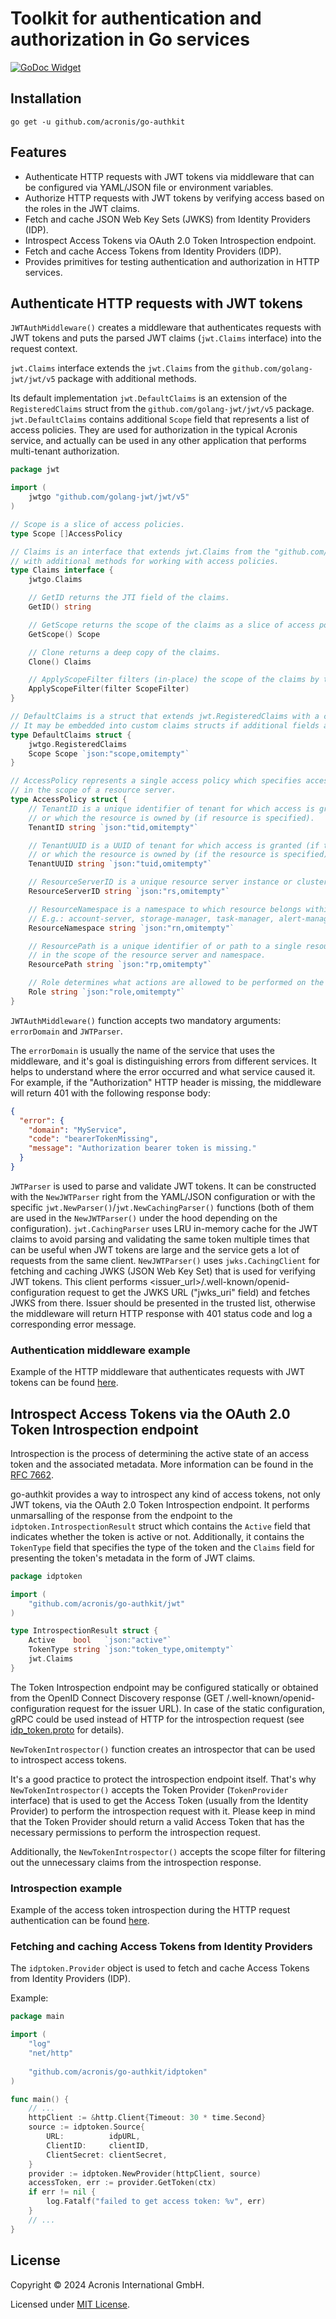 # Toolkit for authentication and authorization in Go services

[![GoDoc Widget]][GoDoc]

## Installation

```
go get -u github.com/acronis/go-authkit
```

## Features 

- Authenticate HTTP requests with JWT tokens via middleware that can be configured via YAML/JSON file or environment variables.
- Authorize HTTP requests with JWT tokens by verifying access based on the roles in the JWT claims.
- Fetch and cache JSON Web Key Sets (JWKS) from Identity Providers (IDP).
- Introspect Access Tokens via OAuth 2.0 Token Introspection endpoint.
- Fetch and cache Access Tokens from Identity Providers (IDP).
- Provides primitives for testing authentication and authorization in HTTP services.

## Authenticate HTTP requests with JWT tokens

`JWTAuthMiddleware()` creates a middleware that authenticates requests with JWT tokens and puts the parsed JWT claims (`jwt.Claims` interface) into the request context.

`jwt.Claims` interface extends the `jwt.Claims` from the `github.com/golang-jwt/jwt/v5` package with additional methods.

Its default implementation `jwt.DefaultClaims` is an extension of the `RegisteredClaims` struct from the `github.com/golang-jwt/jwt/v5` package.
`jwt.DefaultClaims` contains additional `Scope` field that represents a list of access policies.
They are used for authorization in the typical Acronis service, and actually can be used in any other application that performs multi-tenant authorization.

```go
package jwt

import (
	jwtgo "github.com/golang-jwt/jwt/v5"
)

// Scope is a slice of access policies.
type Scope []AccessPolicy

// Claims is an interface that extends jwt.Claims from the "github.com/golang-jwt/jwt/v5"
// with additional methods for working with access policies.
type Claims interface {
	jwtgo.Claims

	// GetID returns the JTI field of the claims.
	GetID() string

	// GetScope returns the scope of the claims as a slice of access policies.
	GetScope() Scope

	// Clone returns a deep copy of the claims.
	Clone() Claims

	// ApplyScopeFilter filters (in-place) the scope of the claims by the specified filter.
	ApplyScopeFilter(filter ScopeFilter)
}

// DefaultClaims is a struct that extends jwt.RegisteredClaims with a custom scope field.
// It may be embedded into custom claims structs if additional fields are required.
type DefaultClaims struct {
	jwtgo.RegisteredClaims
	Scope Scope `json:"scope,omitempty"`
}

// AccessPolicy represents a single access policy which specifies access rights to a tenant or resource
// in the scope of a resource server.
type AccessPolicy struct {
	// TenantID is a unique identifier of tenant for which access is granted (if resource is not specified)
	// or which the resource is owned by (if resource is specified).
	TenantID string `json:"tid,omitempty"`

	// TenantUUID is a UUID of tenant for which access is granted (if the resource is not specified)
	// or which the resource is owned by (if the resource is specified).
	TenantUUID string `json:"tuid,omitempty"`

	// ResourceServerID is a unique resource server instance or cluster ID.
	ResourceServerID string `json:"rs,omitempty"`

	// ResourceNamespace is a namespace to which resource belongs within resource server.
	// E.g.: account-server, storage-manager, task-manager, alert-manager, etc.
	ResourceNamespace string `json:"rn,omitempty"`

	// ResourcePath is a unique identifier of or path to a single resource or resource collection
	// in the scope of the resource server and namespace.
	ResourcePath string `json:"rp,omitempty"`

	// Role determines what actions are allowed to be performed on the specified tenant or resource.
	Role string `json:"role,omitempty"`
}
```

`JWTAuthMiddleware()` function accepts two mandatory arguments: `errorDomain` and `JWTParser`.

The `errorDomain` is usually the name of the service that uses the middleware, and it's goal is distinguishing errors from different services.
It helps to understand where the error occurred and what service caused it. For example, if the "Authorization" HTTP header is missing, the middleware will return 401 with the following response body:
```json
{
  "error": {
    "domain": "MyService",
    "code": "bearerTokenMissing",
    "message": "Authorization bearer token is missing."
  }
}
```

`JWTParser` is used to parse and validate JWT tokens.
It can be constructed with the `NewJWTParser` right from the YAML/JSON configuration or with the specific `jwt.NewParser()`/`jwt.NewCachingParser()` functions (both of them are used in the `NewJWTParser()` under the hood depending on the configuration).
`jwt.CachingParser` uses LRU in-memory cache for the JWT claims to avoid parsing and validating the same token multiple times that can be useful when JWT tokens are large and the service gets a lot of requests from the same client.
`NewJWTParser()` uses `jwks.CachingClient` for fetching and caching JWKS (JSON Web Key Set) that is used for verifying JWT tokens.
This client performs <issuer_url>/.well-known/openid-configuration request to get the JWKS URL ("jwks_uri" field) and fetches JWKS from there.
Issuer should be presented in the trusted list, otherwise the middleware will return HTTP response with 401 status code and log a corresponding error message.

### Authentication middleware example

Example of the HTTP middleware that authenticates requests with JWT tokens can be found [here](./examples/authn-middleware).

## Introspect Access Tokens via the OAuth 2.0 Token Introspection endpoint

Introspection is the process of determining the active state of an access token and the associated metadata.
More information can be found in the [RFC 7662](https://tools.ietf.org/html/rfc7662).

go-authkit provides a way to introspect any kind of access tokens, not only JWT tokens, via the OAuth 2.0 Token Introspection endpoint.
It performs unmarsalling of the response from the endpoint to the `idptoken.IntrospectionResult` struct which contains the `Active` field that indicates whether the token is active or not.
Additionally, it contains the `TokenType` field that specifies the type of the token and the `Claims` field for presenting the token's metadata in the form of JWT claims.

```go
package idptoken

import (
	"github.com/acronis/go-authkit/jwt"
)

type IntrospectionResult struct {
	Active    bool   `json:"active"`
	TokenType string `json:"token_type,omitempty"`
	jwt.Claims
}
```

The Token Introspection endpoint may be configured statically or obtained from the OpenID Connect Discovery response (GET /.well-known/openid-configuration request for the issuer URL).
In case of the static configuration, gRPC could be used instead of HTTP for the introspection request (see [idp_token.proto](./idptoken/idp_token.proto) for details).

`NewTokenIntrospector()` function creates an introspector that can be used to introspect access tokens.

It's a good practice to protect the introspection endpoint itself.
That's why `NewTokenIntrospector()` accepts the Token Provider (`TokenProvider` interface) that is used to get the Access Token (usually from the Identity Provider) to perform the introspection request with it.
Please keep in mind that the Token Provider should return a valid Access Token that has the necessary permissions to perform the introspection request.

Additionally, the `NewTokenIntrospector()` accepts the scope filter for filtering out the unnecessary claims from the introspection response.

### Introspection example

Example of the access token introspection during the HTTP request authentication can be found [here](./examples/token-introspection).

### Fetching and caching Access Tokens from Identity Providers

The `idptoken.Provider` object is used to fetch and cache Access Tokens from Identity Providers (IDP).

Example:

```go
package main

import (
	"log"
	"net/http"
	
    "github.com/acronis/go-authkit/idptoken"
)

func main() {
	// ...
	httpClient := &http.Client{Timeout: 30 * time.Second}
	source := idptoken.Source{
		URL:          idpURL,
		ClientID:     clientID,
		ClientSecret: clientSecret,
	}
	provider := idptoken.NewProvider(httpClient, source)
	accessToken, err := provider.GetToken(ctx)
	if err != nil {
		log.Fatalf("failed to get access token: %v", err)
	}
	// ...
}
```

## License

Copyright © 2024 Acronis International GmbH.

Licensed under [MIT License](./LICENSE).

[GoDoc]: https://pkg.go.dev/github.com/acronis/go-authkit
[GoDoc Widget]: https://godoc.org/github.com/acronis/go-authkit?status.svg
